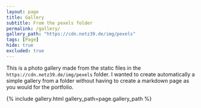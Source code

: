 ```yaml
---
layout: page
title: Gallery
subtitle: From the pexels folder
permalink: /gallery/
gallery_path: "https://cdn.netz39.de/img/pexels"
tags: [Page]
hide: true
excluded: true
---
```


This is a photo gallery made from the static files in the `https://cdn.netz39.de/img/pexels` folder. 
I wanted to create automatically a simple gallery from a folder without having to create a markdown page as you would for the portfolio.


{% include gallery.html gallery_path=page.gallery_path %}
